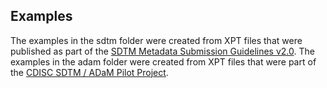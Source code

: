 ## Examples

The examples in the sdtm folder were created from XPT files that were published as part of the [SDTM Metadata Submission Guidelines v2.0](https://www.cdisc.org/standards/foundational/sdtm/sdtm-metadata-submission-guidelines-v2-0).
The examples in the adam folder were created from XPT files that were part of the [CDISC SDTM / ADaM Pilot Project](https://github.com/cdisc-org/sdtm-adam-pilot-project).
